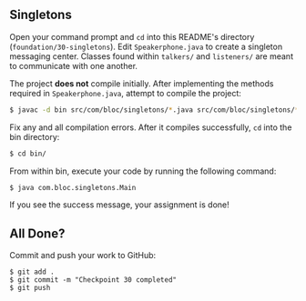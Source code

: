 ## Singletons

Open your command prompt and `cd` into this README's directory (`foundation/30-singletons`). 
Edit `Speakerphone.java` to create a singleton messaging center. 
Classes found within `talkers/` and `listeners/` are meant to communicate with one another.

The project **does not** compile initially. 
After implementing the methods required in `Speakerphone.java`, attempt to compile the project:

```bash
$ javac -d bin src/com/bloc/singletons/*.java src/com/bloc/singletons/*/*.java
```

Fix any and all compilation errors. After it compiles successfully, `cd` into the bin directory:

```bash
$ cd bin/
```

From within bin, execute your code by running the following command:

```bash
$ java com.bloc.singletons.Main
```

If you see the success message, your assignment is done!

## All Done?

Commit and push your work to GitHub:

```bash(/Users/your_user_name/where/you/keep/your/work/android-source)
$ git add .
$ git commit -m "Checkpoint 30 completed"
$ git push
```